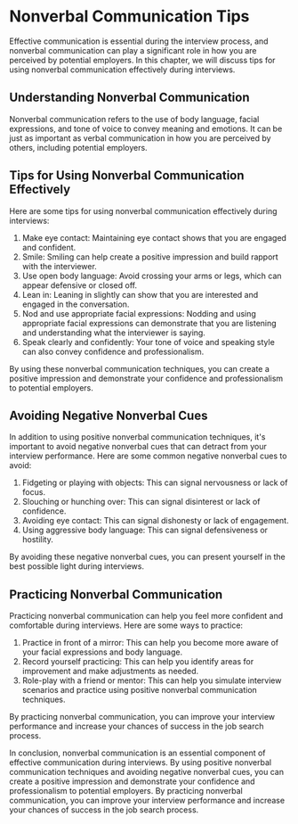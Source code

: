 Nonverbal Communication Tips
=======================================================================================

Effective communication is essential during the interview process, and nonverbal communication can play a significant role in how you are perceived by potential employers. In this chapter, we will discuss tips for using nonverbal communication effectively during interviews.

Understanding Nonverbal Communication
-------------------------------------

Nonverbal communication refers to the use of body language, facial expressions, and tone of voice to convey meaning and emotions. It can be just as important as verbal communication in how you are perceived by others, including potential employers.

Tips for Using Nonverbal Communication Effectively
--------------------------------------------------

Here are some tips for using nonverbal communication effectively during interviews:

1. Make eye contact: Maintaining eye contact shows that you are engaged and confident.
2. Smile: Smiling can help create a positive impression and build rapport with the interviewer.
3. Use open body language: Avoid crossing your arms or legs, which can appear defensive or closed off.
4. Lean in: Leaning in slightly can show that you are interested and engaged in the conversation.
5. Nod and use appropriate facial expressions: Nodding and using appropriate facial expressions can demonstrate that you are listening and understanding what the interviewer is saying.
6. Speak clearly and confidently: Your tone of voice and speaking style can also convey confidence and professionalism.

By using these nonverbal communication techniques, you can create a positive impression and demonstrate your confidence and professionalism to potential employers.

Avoiding Negative Nonverbal Cues
--------------------------------

In addition to using positive nonverbal communication techniques, it's important to avoid negative nonverbal cues that can detract from your interview performance. Here are some common negative nonverbal cues to avoid:

1. Fidgeting or playing with objects: This can signal nervousness or lack of focus.
2. Slouching or hunching over: This can signal disinterest or lack of confidence.
3. Avoiding eye contact: This can signal dishonesty or lack of engagement.
4. Using aggressive body language: This can signal defensiveness or hostility.

By avoiding these negative nonverbal cues, you can present yourself in the best possible light during interviews.

Practicing Nonverbal Communication
----------------------------------

Practicing nonverbal communication can help you feel more confident and comfortable during interviews. Here are some ways to practice:

1. Practice in front of a mirror: This can help you become more aware of your facial expressions and body language.
2. Record yourself practicing: This can help you identify areas for improvement and make adjustments as needed.
3. Role-play with a friend or mentor: This can help you simulate interview scenarios and practice using positive nonverbal communication techniques.

By practicing nonverbal communication, you can improve your interview performance and increase your chances of success in the job search process.

In conclusion, nonverbal communication is an essential component of effective communication during interviews. By using positive nonverbal communication techniques and avoiding negative nonverbal cues, you can create a positive impression and demonstrate your confidence and professionalism to potential employers. By practicing nonverbal communication, you can improve your interview performance and increase your chances of success in the job search process.
